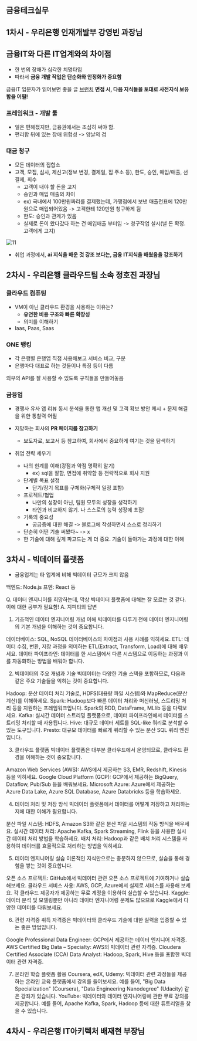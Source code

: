 ## 금융테크실무

## 1차시 - 우리은행 인재개발부 강영빈 과장님

## 금융IT와 다른 IT업계와의 차이점
- 한 번의 장애가 심각한 치명타임
- 따라서 **금융 개발 작업은 단순화와 안정화가 중요함**

금융IT 입문자가 읽어보면 좋을 글
[브런치](https://brunch.co.kr/@ravi-y-kim/3)
**면접 시, 다음 지식들을 토대로 사전지식 보유함을 어필!**


### 프레임워크 - 개발 툴
- 일은 편해졌지만, 금융권에서는 조심히 써야 함.
- 편리함 뒤에 있는 장애 위험성 -> 양날의 검

### 대금 청구
- 모든 데이터의 집합소
- 고객, 모집, 심사, 제신고(정보 변경, 결제일, 집 주소 등), 한도, 승인, 매입/매출, 선결제, 회수
  - 고객이 내야 할 돈을 고지
  - 승인과 매입 매출의 차이
  - ex) 국내에서 100만원짜리를 결제했는데, 가맹점에서 보낸 매출전표에 120만원으로 매입되어있음
    -> 고객한테 120만원 청구하게 됨
  - 한도: 승인과 관계가 있음
  - 실제로 돈이 왔다갔다 하는 건 매입매출 부터임 -> 청구작업 실시(낼 돈 확정. 고객에게 고지)
 
![11](https://github.com/user-attachments/assets/729a1610-3739-4366-88ea-dae8eca798de)

- 취업 과정에서, **ai 지식을 배운 것 강조 보다는, 금융 IT지식을 배웠음을 강조하기**


## 2차시 - 우리은행 클라우드팀 소속 정호진 과장님

### 클라우드 컴퓨팅

- VM이 아닌 클라우드 환경을 사용하는 이유는?
  - **유연한 비용 구조와 빠른 확장성**
  - 의미를 이해하기
- Iaas, Paas, Saas

### ONE 뱅킹
- 각 은행별 은행앱 직접 사용해보고 서비스 비교, 구분
- 은행마다 대표로 하는 것들이나 특징 등이 다름


외부의 API를 잘 사용할 수 있도록 규칙들을 만들어놓음

### 금융업
- 경쟁사 유사 앱 리뷰 동시 분석을 통한 앱 개선 및 고객 확보 방안 제시 + 문제 해결을 위한 통찰력 어필

- 지망하는 회사의 **PR 페이지를 참고하기**
  - 보도자료, 보고서 등 참고하여, 회사에서 중요하게 여기는 것을 탐색하기

- 취업 전략 세우기
  - 나의 힌계를 이해(강점과 약점 명확히 알기)
    - ex) sql을 잘함, 면접에 취약함 등 전략적으로 회사 지원
  - 단계별 목표 설정
    - 단기/장기 목표를 구체화(구체적 일정 포함)
  - 프로젝트/협업
    - 나만의 성장이 아닌, 팀원 모두의 성장을 생각하기
    - 타인과 비교하지 않기. 나 스스로의 능력 성장에 초점!
  - 기록의 중요성
    - 궁금증에 대한 해결 -> 블로그에 작성하면서 스스로 정리하기
  - 단순히 어떤 기술 써봤다~ -> x
  - 한 기술에 대해 깊게 파고드는 게 더 중요. 기술이 돌아가는 과정에 대한 이해

## 3차시 - 빅데이터 플랫폼

- 금융업계는 타 업계에 비해 빅데이터 규모가 크지 않음

백엔드: Node.js
프엔: React 등

Q. 데이터 엔지니어를 희망하는데, 막상 빅데이터 플랫폼에 대해는 잘 모르는 것 같다. 이에 대한 공부가 필요함!
A. 지피티의 답변
1. 기초적인 데이터 엔지니어링 개념 이해
빅데이터를 다루기 전에 데이터 엔지니어링의 기본 개념을 이해하는 것이 중요합니다.

데이터베이스: SQL, NoSQL 데이터베이스의 차이점과 사용 사례를 익히세요.
ETL: 데이터 수집, 변환, 저장 과정을 의미하는 ETL(Extract, Transform, Load)에 대해 배우세요.
데이터 파이프라인: 데이터를 한 시스템에서 다른 시스템으로 이동하는 과정과 이를 자동화하는 방법을 배워야 합니다.

2. 빅데이터의 주요 개념과 기술
빅데이터는 다양한 기술 스택을 포함하므로, 다음과 같은 주요 기술들을 익히는 것이 중요합니다.

Hadoop: 분산 데이터 처리 기술로, HDFS(대용량 파일 시스템)와 MapReduce(분산 계산)를 이해하세요.
Spark: Hadoop보다 빠른 데이터 처리와 머신러닝, 스트리밍 처리 등을 지원하는 프레임워크입니다. Spark의 RDD, DataFrame, MLlib 등을 다뤄보세요.
Kafka: 실시간 데이터 스트리밍 플랫폼으로, 데이터 파이프라인에서 데이터를 스트리밍 처리할 때 사용됩니다.
Hive: 대규모 데이터 세트를 SQL-like 쿼리로 분석할 수 있는 도구입니다.
Presto: 대규모 데이터를 빠르게 쿼리할 수 있는 분산 SQL 쿼리 엔진입니다.

3. 클라우드 플랫폼
빅데이터 플랫폼은 대부분 클라우드에서 운영되므로, 클라우드 환경을 이해하는 것이 중요합니다.

Amazon Web Services (AWS): AWS에서 제공하는 S3, EMR, Redshift, Kinesis 등을 익히세요.
Google Cloud Platform (GCP): GCP에서 제공하는 BigQuery, Dataflow, Pub/Sub 등을 배워보세요.
Microsoft Azure: Azure에서 제공하는 Azure Data Lake, Azure SQL Database, Azure Databricks 등을 학습하세요.

4. 데이터 처리 및 저장 방식
빅데이터 플랫폼에서 데이터를 어떻게 저장하고 처리하는지에 대한 이해가 필요합니다.

분산 파일 시스템: HDFS, Amazon S3와 같은 분산 파일 시스템의 작동 방식을 배우세요.
실시간 데이터 처리: Apache Kafka, Spark Streaming, Flink 등을 사용한 실시간 데이터 처리 방법을 학습하세요.
배치 처리: Hadoop과 같은 배치 처리 시스템을 사용하여 데이터를 효율적으로 처리하는 방법을 익히세요.

5. 데이터 엔지니어링 실습
이론적인 지식만으로는 충분하지 않으므로, 실습을 통해 경험을 쌓는 것이 중요합니다.

오픈 소스 프로젝트: GitHub에서 빅데이터 관련 오픈 소스 프로젝트에 기여하거나 실습해보세요.
클라우드 서비스 사용: AWS, GCP, Azure에서 실제로 서비스를 사용해 보세요. 각 클라우드 제공자가 제공하는 무료 계정을 이용하여 실습할 수 있습니다.
Kaggle: 데이터 분석 및 모델링뿐만 아니라 데이터 엔지니어링 문제도 많으므로 Kaggle에서 다양한 데이터를 다뤄보세요.

6. 관련 자격증 취득
자격증은 빅데이터와 클라우드 기술에 대한 실력을 입증할 수 있는 좋은 방법입니다.

Google Professional Data Engineer: GCP에서 제공하는 데이터 엔지니어 자격증.
AWS Certified Big Data – Specialty: AWS의 빅데이터 관련 자격증.
Cloudera Certified Associate (CCA) Data Analyst: Hadoop, Spark, Hive 등을 포함한 빅데이터 관련 자격증.

7. 온라인 학습 플랫폼 활용
Coursera, edX, Udemy: 빅데이터 관련 과정들을 제공하는 온라인 교육 플랫폼에서 강의를 들어보세요. 예를 들어, "Big Data Specialization" (Coursera), "Data Engineering Nanodegree" (Udacity) 같은 강좌가 있습니다.
YouTube: 빅데이터와 데이터 엔지니어링에 관한 무료 강의를 제공합니다. 예를 들어, Apache Kafka, Spark, Hadoop 등에 대한 튜토리얼을 찾을 수 있습니다.


## 4차시 - 우리은행 IT아키텍처 배재현 부장님


    
